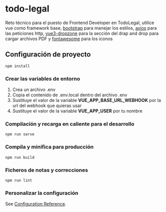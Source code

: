 # todo-legal

Reto técnico para el puesto de Frontend Developer en TodoLegal, utilice vue como framework base, [bootstrap](https://getbootstrap.com/) para manejar los estilos, [axios](https://www.npmjs.com/package/axios) para las peticiones http, [vue3-dropzone](https://www.npmjs.com/package/vue3-dropzone) para la sección del drap and drop para cargar archivos PDF y [fontawesome](https://fontawesome.com/) para los iconos

## Configuración de proyecto

```
npm install
```

### Crear las variables de entorno

1. Crea un archivo .env
2. Copia el contenido de .env.local dentro del archivo .env
3. Sustituye el valor de la variable **VUE_APP_BASE_URL_WEBHOOK** por la url del webhook que quieras usar
4. Sustituye el valor de la variable **VUE_APP_USER** por tu nombre

### Compilación y recarga en caliente para el desarrollo

```
npm run serve
```

### Compila y minifica para producción

```
npm run build
```

### Ficheros de notas y correcciones

```
npm run lint
```

### Personalizar la configuración

See [Configuration Reference](https://cli.vuejs.org/config/).
